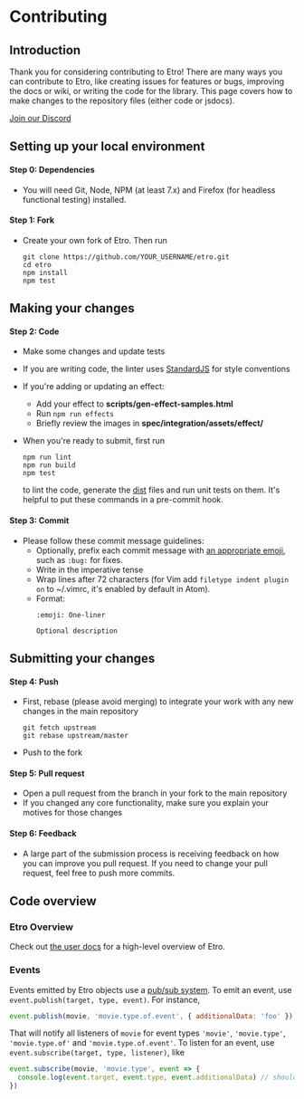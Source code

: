 # Contributing

## Introduction

Thank you for considering contributing to Etro! There are many ways you can contribute to Etro, like creating issues for features or bugs, improving the docs or wiki, or writing the code for the library. This page covers how to make changes to the repository files (either code or jsdocs).

[Join our Discord](https://discord.gg/myrBsQ8Cht)

## Setting up your local environment

#### Step 0: Dependencies

- You will need Git, Node, NPM (at least 7.x) and Firefox (for headless functional testing) installed.

#### Step 1: Fork

- Create your own fork of Etro. Then run

  ```
  git clone https://github.com/YOUR_USERNAME/etro.git
  cd etro
  npm install
  npm test
  ```

## Making your changes

#### Step 2: Code

- Make some changes and update tests
- If you are writing code, the linter uses [StandardJS](https://standardjs.com/rules.html) for style conventions
- If you're adding or updating an effect:
  - Add your effect to **scripts/gen-effect-samples.html**
  - Run `npm run effects`
  - Briefly review the images in **spec/integration/assets/effect/**
- When you're ready to submit, first run
  ```
  npm run lint
  npm run build
  npm test
  ```

  to lint the code, generate the [dist](dist) files and run unit tests on them. It's helpful to put these commands in a pre-commit hook.

#### Step 3: Commit

- Please follow these commit message guidelines:
  - Optionally, prefix each commit message with [an appropriate emoji](https://gitmoji.dev), such as `:bug:` for fixes.
  - Write in the imperative tense
  - Wrap lines after 72 characters (for Vim add `filetype indent plugin on` to ~/.vimrc, it's enabled by default in Atom).
  - Format:
    ```
    :emoji: One-liner

    Optional description
    ```

## Submitting your changes

#### Step 4: Push

- First, rebase (please avoid merging) to integrate your work with any new changes in the main repository

  ```
  git fetch upstream
  git rebase upstream/master
  ```

- Push to the fork

#### Step 5: Pull request

- Open a pull request from the branch in your fork to the main repository
- If you changed any core functionality, make sure you explain your motives for those changes

#### Step 6: Feedback

- A large part of the submission process is receiving feedback on how you can improve you pull request. If you need to change your pull request, feel free to push more commits.

## Code overview

### Etro Overview

Check out [the user docs](https://etrojs.dev/docs/intro) for a high-level overview of Etro.

### Events

Events emitted by Etro objects use a [pub/sub system](https://en.wikipedia.org/wiki/Publish%E2%80%93subscribe_pattern). To emit an event, use `event.publish(target, type, event)`. For instance,

```js
event.publish(movie, 'movie.type.of.event', { additionalData: 'foo' })
```

That will notify all listeners of `movie` for event types `'movie'`, `'movie.type'`, `'movie.type.of'` and `'movie.type.of.event'`. To listen for an event, use `event.subscribe(target, type, listener)`, like

```js
event.subscribe(movie, 'movie.type', event => {
  console.log(event.target, event.type, event.additionalData) // should print the movie, 'movie.type.of.event', 'foo'
})
```
